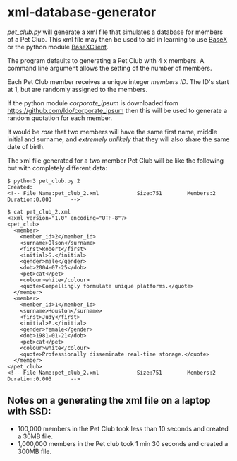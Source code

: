 # xml-database-generator

*pet_club.py* will generate a xml file that simulates a database for members of a Pet Club. This xml file may then be used to aid in learning to use [BaseX](http://basex.org/) or the python module [BaseXClient](https://pypi.org/project/BaseXClient/).

The program defaults to generating a Pet Club with 4 x members. A command line argument allows the setting of the number of members. 

Each Pet Club member receives a unique integer *members ID*. The ID's start at 1, but are randomly assigned to the members.

If the python module *corporate_ipsum* is downloaded from https://github.com/ldo/corporate_ipsum then this will be used to generate a random quotation for each member.

It would be *rare* that two members will have the same first name, middle initial and surname, and *extremely unlikely* that they will also share the same date of birth.

The xml file generated for a two member Pet Club will be like the following but with completely different data:
```
$ python3 pet_club.py 2
Created:
<!-- File Name:pet_club_2.xml            Size:751        Members:2          Duration:0.003      -->

$ cat pet_club_2.xml
<?xml version="1.0" encoding="UTF-8"?>
<pet_club>
  <member>
    <member_id>2</member_id>
    <surname>Olson</surname>
    <first>Robert</first>
    <initial>S.</initial>
    <gender>male</gender>
    <dob>2004-07-25</dob>
    <pet>cat</pet>
    <colour>white</colour>
    <quote>Compellingly formulate unique platforms.</quote>
  </member>
  <member>
    <member_id>1</member_id>
    <surname>Houston</surname>
    <first>Judy</first>
    <initial>P.</initial>
    <gender>female</gender>
    <dob>1981-01-21</dob>
    <pet>cat</pet>
    <colour>white</colour>
    <quote>Professionally disseminate real-time storage.</quote>
  </member>
</pet_club>
<!-- File Name:pet_club_2.xml            Size:751        Members:2          Duration:0.003      -->
```

## Notes on a generating the xml file on a laptop with SSD: 
* 100,000 members in the Pet Club took less than 10 seconds and created a 30MB file.
* 1,000,000 members in the Pet club took 1 min 30 seconds and created a 300MB file. 
